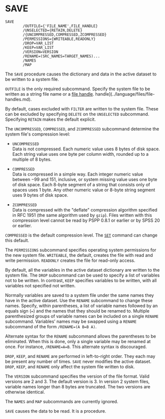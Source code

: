 # SAVE

```
SAVE
        /OUTFILE={'FILE_NAME',FILE_HANDLE}
        /UNSELECTED={RETAIN,DELETE}
        /{UNCOMPRESSED,COMPRESSED,ZCOMPRESSED}
        /PERMISSIONS={WRITEABLE,READONLY}
        /DROP=VAR_LIST
        /KEEP=VAR_LIST
        /VERSION=VERSION
        /RENAME=(SRC_NAMES=TARGET_NAMES)...
        /NAMES
        /MAP
```

   The `SAVE` procedure causes the dictionary and data in the active
dataset to be written to a system file.

   `OUTFILE` is the only required subcommand.  Specify the system file
to be written as a string file name or a [file
handle](../language/files/file-handles.md).
handle](../language/files/file-handles.md).

   By default, cases excluded with `FILTER` are written to the system
file.  These can be excluded by specifying `DELETE` on the `UNSELECTED`
subcommand.  Specifying `RETAIN` makes the default explicit.

   The `UNCOMPRESSED`, `COMPRESSED`, and `ZCOMPRESSED` subcommand
determine the system file's compression level:

* `UNCOMPRESSED`  
  Data is not compressed.  Each numeric value uses 8 bytes of disk
  space.  Each string value uses one byte per column width, rounded
  up to a multiple of 8 bytes.

* `COMPRESSED`  
  Data is compressed in a simple way.  Each integer numeric value
  between −99 and 151, inclusive, or system missing value uses one
  byte of disk space.  Each 8-byte segment of a string that consists
  only of spaces uses 1 byte.  Any other numeric value or 8-byte
  string segment uses 9 bytes of disk space.

* `ZCOMPRESSED`  
  Data is compressed with the "deflate" compression algorithm
  specified in RFC 1951 (the same algorithm used by `gzip`).  Files
  written with this compression level cannot be read by PSPP 0.8.1 or
  earlier or by SPSS 20 or earlier.

`COMPRESSED` is the default compression level.  The [`SET`](set.md)
command can change this default.

The `PERMISSIONS` subcommand specifies operating system permissions
for the new system file.  `WRITEABLE`, the default, creates the file
with read and write permission.  `READONLY` creates the file for
read-only access.

By default, all the variables in the active dataset dictionary are
written to the system file.  The `DROP` subcommand can be used to
specify a list of variables not to be written.  In contrast, `KEEP`
specifies variables to be written, with all variables not specified
not written.

Normally variables are saved to a system file under the same names
they have in the active dataset.  Use the `RENAME` subcommand to change
these names.  Specify, within parentheses, a list of variable names
followed by an equals sign (`=`) and the names that they should be
renamed to.  Multiple parenthesized groups of variable names can be
included on a single `RENAME` subcommand.  Variables' names may be
swapped using a `RENAME` subcommand of the form `/RENAME=(A B=B A)`.

Alternate syntax for the `RENAME` subcommand allows the parentheses to
be eliminated.  When this is done, only a single variable may be
renamed at once.  For instance, `/RENAME=A=B`.  This alternate syntax
is discouraged.

`DROP`, `KEEP`, and `RENAME` are performed in left-to-right order.
They each may be present any number of times.  `SAVE` never modifies
the active dataset.  `DROP`, `KEEP`, and `RENAME` only affect the
system file written to disk.

The `VERSION` subcommand specifies the version of the file format.
Valid versions are 2 and 3.  The default version is 3.  In version 2
system files, variable names longer than 8 bytes are truncated.  The
two versions are otherwise identical.

The `NAMES` and `MAP` subcommands are currently ignored.

`SAVE` causes the data to be read.  It is a procedure.

